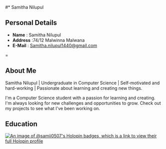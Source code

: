 #* Samitha Nilupul

## Personal Details

* **Name** : Samitha Nilupul
* **Address** :74/12 Malwinna Malwana
* **E-Mail** : Samitha.nilupul1440@gmail.com



=

## About Me 
Samitha Nilupul | Undergraduate in Computer Science | Self-motivated and hard-working | Passionate about learning and creating new things.

I'm a Computer Science student with a passion for learning and creating. I'm always looking for new challenges and opportunities to grow. Check out my projects to see what I've been working on.

## Education 


[![An image of @samii0507's Holopin badges, which is a link to view their full Holopin profile](https://holopin.me/samii0507)](https://holopin.io/@samii0507)

